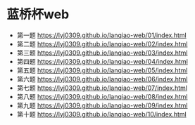 # 蓝桥杯web

+ 第一题 https://lyj0309.github.io/lanqiao-web/01/index.html
+ 第二题 https://lyj0309.github.io/lanqiao-web/02/index.html
+ 第三题 https://lyj0309.github.io/lanqiao-web/03/index.html
+ 第四题 https://lyj0309.github.io/lanqiao-web/04/index.html
+ 第五题 https://lyj0309.github.io/lanqiao-web/05/index.html
+ 第六题 https://lyj0309.github.io/lanqiao-web/06/index.html
+ 第七题 https://lyj0309.github.io/lanqiao-web/07/index.html
+ 第八题 https://lyj0309.github.io/lanqiao-web/08/index.html
+ 第九题 https://lyj0309.github.io/lanqiao-web/09/index.html
+ 第十题 https://lyj0309.github.io/lanqiao-web/10/index.html